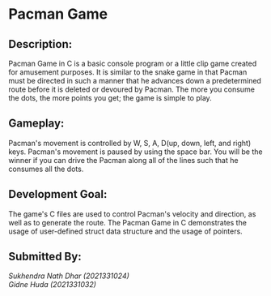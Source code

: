 <h1>Pacman Game</h1>

<h2>Description:</h2>
Pacman Game in C is a basic console program or a little clip game created for amusement purposes. It is
similar to the snake game in that Pacman must be directed in such a manner that he advances down a
predetermined route before it is deleted or devoured by Pacman. The more you consume the dots, the more
points you get; the game is simple to play.

<h2>Gameplay:</h2>
Pacman's movement is controlled by W, S, A, D(up, down, left, and right) keys. Pacman's
movement is paused by using the space bar. You will be the winner if you can drive the Pacman along all of
the lines such that he consumes all the dots.

<h2>Development Goal:</h2>
The game's C files are used to control Pacman's velocity and direction, as well as to generate the route. The Pacman Game in C
demonstrates the usage of user-defined struct data structure and the usage of pointers.

<h2>Submitted By:</h2>
<i>Sukhendra Nath Dhar (2021331024)</i></br>
<i>Gidne Huda (2021331032)</i>
